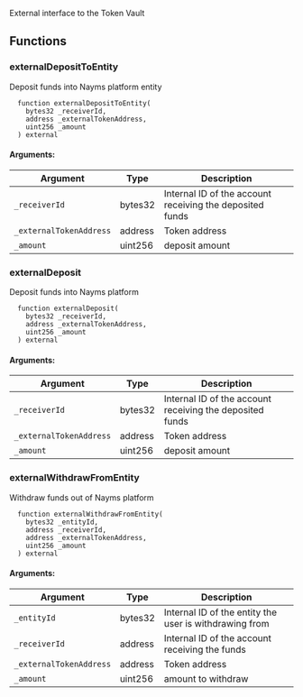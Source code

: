 External interface to the Token Vault
## Functions
### externalDepositToEntity
Deposit funds into Nayms platform entity
```solidity
  function externalDepositToEntity(
    bytes32 _receiverId,
    address _externalTokenAddress,
    uint256 _amount
  ) external
```
#### Arguments:
| Argument | Type | Description |
| --- | --- | --- |
|`_receiverId` | bytes32 | Internal ID of the account receiving the deposited funds
|`_externalTokenAddress` | address | Token address
|`_amount` | uint256 | deposit amount
### externalDeposit
Deposit funds into Nayms platform
```solidity
  function externalDeposit(
    bytes32 _receiverId,
    address _externalTokenAddress,
    uint256 _amount
  ) external
```
#### Arguments:
| Argument | Type | Description |
| --- | --- | --- |
|`_receiverId` | bytes32 | Internal ID of the account receiving the deposited funds
|`_externalTokenAddress` | address | Token address
|`_amount` | uint256 | deposit amount
### externalWithdrawFromEntity
Withdraw funds out of Nayms platform
```solidity
  function externalWithdrawFromEntity(
    bytes32 _entityId,
    address _receiverId,
    address _externalTokenAddress,
    uint256 _amount
  ) external
```
#### Arguments:
| Argument | Type | Description |
| --- | --- | --- |
|`_entityId` | bytes32 | Internal ID of the entity the user is withdrawing from
|`_receiverId` | address | Internal ID of the account receiving the funds
|`_externalTokenAddress` | address | Token address
|`_amount` | uint256 | amount to withdraw
